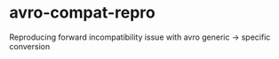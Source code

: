 # avro-compat-repro
Reproducing forward incompatibility issue with avro generic -> specific conversion
